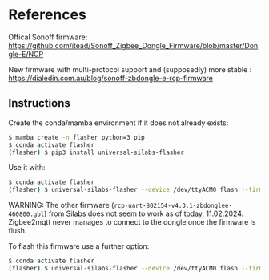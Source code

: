 # References

Offical Sonoff firmware:
https://github.com/itead/Sonoff_Zigbee_Dongle_Firmware/blob/master/Dongle-E/NCP

New firmware with multi-protocol support and (supposedly) more stable :
https://dialedin.com.au/blog/sonoff-zbdongle-e-rcp-firmware


## Instructions

Create the conda/mamba environment if it does not already exists:

```sh
$ mamba create -n flasher python=3 pip
$ conda activate flasher
(flasher) $ pip3 install universal-silabs-flasher
```

Use it with:

```sh
$ conda activate flasher
(flasher) $ universal-silabs-flasher --device /dev/ttyACM0 flash --firmware ./ncp-uart-sw_EZNet6.10.3_V1.0.1.gbl
```

WARNING: The other firmware (`rcp-uart-802154-v4.3.1-zbdonglee-460800.gbl`)
from Silabs does not seem to work as of today, 11.02.2024.  Zigbee2mqtt never
manages to connect to the dongle once the firmware is flush.

To flash this firmware use a further option:

```sh
$ conda activate flasher
(flasher) $ universal-silabs-flasher --device /dev/ttyACM0 flash --firmware ./rcp-uart-802154-v4.3.1-zbdonglee-460800.gbl --allow-cross-flashing`
```

